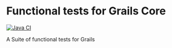 # Functional tests for Grails Core

[![Java CI](https://github.com/grails/grails-functional-tests/actions/workflows/gradle.yml/badge.svg)](https://github.com/grails/grails3-functional-tests/actions/workflows/gradle.yml)


A Suite of functional tests for Grails

